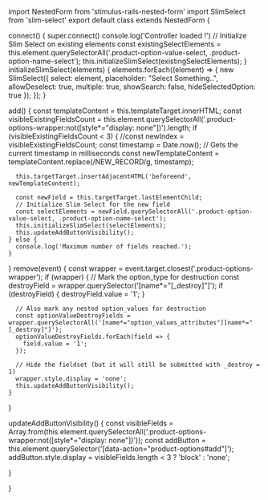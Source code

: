 import NestedForm from 'stimulus-rails-nested-form'
import SlimSelect from 'slim-select'
export default class extends NestedForm {
  
  connect() {
    super.connect()
    console.log('Controller loaded !')
    // Initialize Slim Select on existing elements
    const existingSelectElements = this.element.querySelectorAll('.product-option-value-select, .product-option-name-select');
    this.initializeSlimSelect(existingSelectElements);
  }
  initializeSlimSelect(elements) {
    elements.forEach((element) => {
      new SlimSelect({
        select: element,
        placeholder: "Select Something..",
        allowDeselect: true,
        multiple: true,
        showSearch: false,
        hideSelectedOption: true
      });
    });
  }
 
  add() {
    const templateContent = this.templateTarget.innerHTML;
    const visibleExistingFieldsCount = this.element.querySelectorAll('.product-options-wrapper:not([style*="display: none"])').length;
    if (visibleExistingFieldsCount < 3) {
      //const newIndex = visibleExistingFieldsCount;
      const timestamp = Date.now(); // Gets the current timestamp in milliseconds
      const newTemplateContent = templateContent.replace(/NEW_RECORD/g, timestamp);
  
      this.targetTarget.insertAdjacentHTML('beforeend', newTemplateContent);

      const newField = this.targetTarget.lastElementChild;
      // Initialize Slim Select for the new field
      const selectElements = newField.querySelectorAll('.product-option-value-select, .product-option-name-select');
      this.initializeSlimSelect(selectElements);
      this.updateAddButtonVisibility();
    } else {
      console.log('Maximum number of fields reached.');
    }
  }
  remove(event) {
    const wrapper = event.target.closest('.product-options-wrapper');
    if (wrapper) {
      // Mark the option_type for destruction
      const destroyField = wrapper.querySelector('[name*="[_destroy]"]');
      if (destroyField) {
        destroyField.value = '1';
      }
  
      // Also mark any nested option_values for destruction
      const optionValueDestroyFields = wrapper.querySelectorAll('[name*="option_values_attributes"][name*="[_destroy]"]');
      optionValueDestroyFields.forEach(field => {
        field.value = '1';
      });
  
      // Hide the fieldset (but it will still be submitted with _destroy = 1)
      wrapper.style.display = 'none';
      this.updateAddButtonVisibility();
    }
  }
  

  updateAddButtonVisibility() {
    const visibleFields = Array.from(this.element.querySelectorAll('.product-options-wrapper:not([style*="display: none"])'));
    const addButton = this.element.querySelector('[data-action="product-options#add"]');
    addButton.style.display = visibleFields.length < 3 ? 'block' : 'none';
      
  }
  
  

  
    
} 